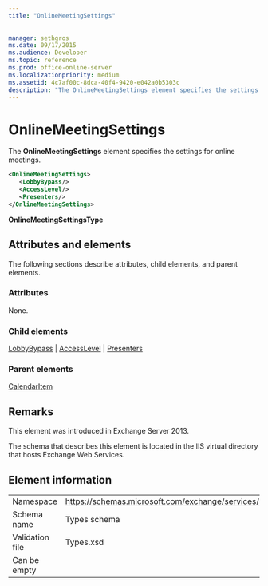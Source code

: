```yaml
---
title: "OnlineMeetingSettings"
 
 
manager: sethgros
ms.date: 09/17/2015
ms.audience: Developer
ms.topic: reference
ms.prod: office-online-server
ms.localizationpriority: medium
ms.assetid: 4c7af00c-8dca-40f4-9420-e042a0b5303c
description: "The OnlineMeetingSettings element specifies the settings for online meetings."
---
```


# OnlineMeetingSettings

The **OnlineMeetingSettings** element specifies the settings for online meetings. 
  
```XML
<OnlineMeetingSettings>
   <LobbyBypass/>
   <AccessLevel/>
   <Presenters/>
</OnlineMeetingSettings>
```

 **OnlineMeetingSettingsType**
## Attributes and elements

The following sections describe attributes, child elements, and parent elements.
  
### Attributes

None.
  
### Child elements

[LobbyBypass](lobbybypass.md) | [AccessLevel](accesslevel.md) | [Presenters](presenters.md)
  
### Parent elements

[CalendarItem](calendaritem.md)
  
## Remarks

This element was introduced in Exchange Server 2013.
  
The schema that describes this element is located in the IIS virtual directory that hosts Exchange Web Services.
  
## Element information

|||
|:-----|:-----|
|Namespace  <br/> |https://schemas.microsoft.com/exchange/services/2006/types  <br/> |
|Schema name  <br/> |Types schema  <br/> |
|Validation file  <br/> |Types.xsd  <br/> |
|Can be empty  <br/> ||
   

